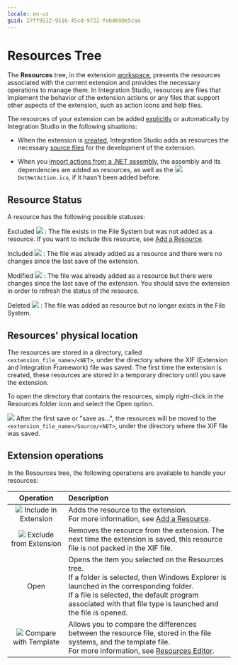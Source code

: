 ```yaml
---
locale: en-us
guid: 27ff9512-9516-45cd-9722-feb4690e5caa
---
```


# Resources Tree

The **Resources** tree, in the extension [workspace](<workspace.md>), presents the resources associated with the current extension and provides the necessary operations to manage them. In Integration Studio, resources are files that implement the behavior of the extension actions or any files that support other aspects of the extension, such as action icons and help files.

The resources of your extension can be added [explicitly](<../../extensibility-and-integration/integration-studio/managing-extensions/resource-define.md>) or automatically by Integration Studio in the following situations:

  * When the extension is [created](<../../extensibility-and-integration/integration-studio/extension-life-cycle/extension-create.md>), Integration Studio adds as resources the necessary [source files](<../../extensibility-and-integration/integration-studio/getting-started/extension-source-files.md>) for the development of the extension.

  * When you [import actions from a .NET assembly](<../../extensibility-and-integration/integration-studio/managing-extensions/net-assembly-import-action.md>), the assembly and its dependencies are added as resources, as well as the ![](images/imported-action.gif) `DotNetAction.ico`, if it hasn't been added before.

## Resource Status

A resource has the following possible statuses:

Excluded ![](images/resource-faded.gif)
:   The file exists in the File System but was not added as a resource. If you want to include this resource, see [Add a Resource](<../../extensibility-and-integration/integration-studio/managing-extensions/resource-define.md>).

Included ![](images/resource-add.gif)
:   The file was already added as a resource and there were no changes since the last save of the extension.

Modified ![](images/resource-modified.gif)
:   The file was already added as a resource but there were changes since the last save of the extension. You should save the extension in order to refresh the status of the resource.

Deleted ![](images/resource-broken.gif)
:   The file was added as resource but no longer exists in the File System.

## Resources' physical location

The resources are stored in a directory, called `<extension_file_name>/<NET>`, under the directory where the XIF (Extension and Integration Framework) file was saved. The first time the extension is created, these resources are stored in a temporary directory until you save the extension.

To open the directory that contains the resources, simply right-click in the Resources folder icon and select the Open option.

![](images/note.gif) After the first save or "save as...", the resources will be moved to the `<extension_file_name>/Source/<NET>`, under the directory where the XIF file was saved.

## Extension operations

In the Resources tree, the following operations are available to handle your resources:

Operation | Description
:--------:|:-----------
![](images/resource-include.gif) Include in Extension | Adds the resource to the extension.<br/>For more information, see [Add a Resource](<../../extensibility-and-integration/integration-studio/managing-extensions/resource-define.md>).
![](images/resource-exclude.gif) Exclude from Extension | Removes the resource from the extension. The next time the extension is saved, this resource file is not packed in the XIF file.
Open | Opens the item you selected on the Resources tree.<br/>If a folder is selected, then Windows Explorer is launched in the corresponding folder.<br/>If a file is selected, the default program associated with that file type is launched and the file is opened.
![](images/resource-compare.gif) Compare with Template | Allows you to compare the differences between the resource file, stored in the file systems, and the template file.<br/>For more information, see [Resources Editor](<editor/resource.md>).
